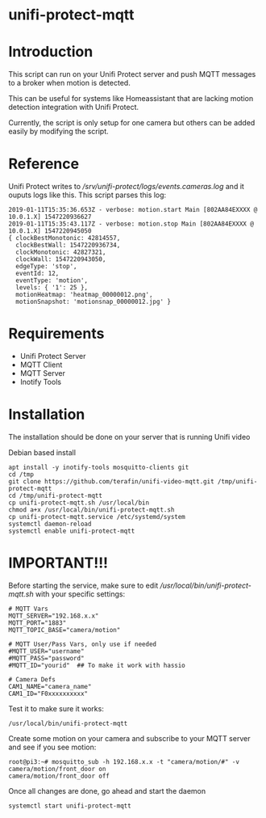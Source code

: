 # unifi-protect-mqtt

# Introduction
This script can run on your Unifi Protect server and push MQTT messages to a broker when motion is detected.

This can be useful for systems like Homeassistant that are lacking motion detection integration with Unifi Protect.

Currently, the script is only setup for one camera but others can be added easily by modifying the script.

# Reference
Unifi Protect writes to */srv/unifi-protect/logs/events.cameras.log* and it ouputs logs like this.  This script parses this log:
```
2019-01-11T15:35:36.653Z - verbose: motion.start Main [802AA84EXXXX @ 10.0.1.X] 1547220936627
2019-01-11T15:35:43.117Z - verbose: motion.stop Main [802AA84EXXXX @ 10.0.1.X] 1547220945050
{ clockBestMonotonic: 42814557,
  clockBestWall: 1547220936734,
  clockMonotonic: 42827321,
  clockWall: 1547220943050,
  edgeType: 'stop',
  eventId: 12,
  eventType: 'motion',
  levels: { '1': 25 },
  motionHeatmap: 'heatmap_00000012.png',
  motionSnapshot: 'motionsnap_00000012.jpg' }
```

# Requirements
* Unifi Protect Server
* MQTT Client
* MQTT Server
* Inotify Tools

# Installation

The installation should be done on your server that is running Unifi video

Debian based install
```
apt install -y inotify-tools mosquitto-clients git
cd /tmp
git clone https://github.com/terafin/unifi-video-mqtt.git /tmp/unifi-protect-mqtt
cd /tmp/unifi-protect-mqtt
cp unifi-protect-mqtt.sh /usr/local/bin
chmod a+x /usr/local/bin/unifi-protect-mqtt.sh
cp unifi-protect-mqtt.service /etc/systemd/system
systemctl daemon-reload
systemctl enable unifi-protect-mqtt
```

# IMPORTANT!!!
Before starting the service, make sure to edit */usr/local/bin/unifi-protect-mqtt.sh* with your specific
settings:

```
# MQTT Vars
MQTT_SERVER="192.168.x.x"
MQTT_PORT="1883"
MQTT_TOPIC_BASE="camera/motion"

# MQTT User/Pass Vars, only use if needed
#MQTT_USER="username"
#MQTT_PASS="password"
#MQTT_ID="yourid"  ## To make it work with hassio

# Camera Defs
CAM1_NAME="camera_name"
CAM1_ID="F0xxxxxxxxxx"
```

Test it to make sure it works:
```
/usr/local/bin/unifi-protect-mqtt
```

Create some motion on your camera and subscribe to your MQTT server and see if you see motion:

```
root@pi3:~# mosquitto_sub -h 192.168.x.x -t "camera/motion/#" -v
camera/motion/front_door on
camera/motion/front_door off
```

Once all changes are done, go ahead and start the daemon
```
systemctl start unifi-protect-mqtt
```
